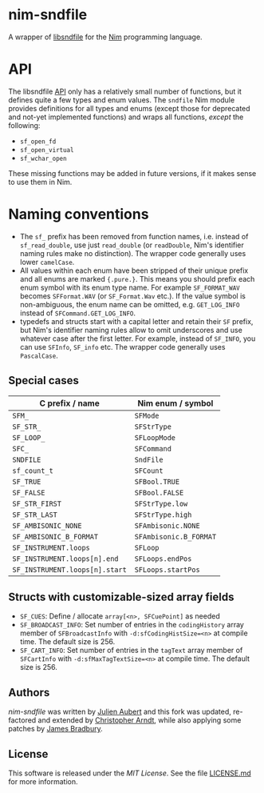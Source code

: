 nim-sndfile
===========

A wrapper of [libsndfile] for the [Nim] programming language.


# API

The libsndfile [API] only has a relatively small number of functions, but it
defines quite a few types and enum values. The `sndfile` Nim module provides
definitions for all types and enums (except those for deprecated and not-yet
implemented functions) and wraps all functions, *except* the following:

* `sf_open_fd`
* `sf_open_virtual`
* `sf_wchar_open`

These missing functions may be added in future versions, if it makes sense to
use them in Nim.


# Naming conventions

* The `sf_` prefix has been removed from function names, i.e. instead of
  `sf_read_double`, use just `read_double` (or `readDouble`, Nim's
  identifier naming rules make no distinction).
  The wrapper code generally uses lower `camelCase`.
* All values within each enum have been stripped of their unique prefix and
  all enums are marked `{.pure.}`. This means you should prefix each enum
  symbol with its enum type name. For example `SF_FORMAT_WAV` becomes
  `SFFormat.WAV` (or `SF_Format.Wav` etc.). If the value symbol is
  non-ambiguous, the enum name can be omitted, e.g. `GET_LOG_INFO` instead
  of `SFCommand.GET_LOG_INFO`.
* typedefs and structs start with a capital letter and retain their `SF`
  prefix, but Nim's identifier naming rules allow to omit underscores and use
  whatever case after the first letter. For example, instead of `SF_INFO`, you
  can use `SFInfo`, `SF_info` etc. The wrapper code generally uses
  `PascalCase`.


## Special cases

| C prefix / name                | Nim enum / symbol      |
| ------------------------------ | ---------------------- |
| `SFM_`                         | `SFMode`               |
| `SF_STR_`                      | `SFStrType`            |
| `SF_LOOP_`                     | `SFLoopMode`           |
| `SFC_`                         | `SFCommand`            |
| `SNDFILE`                      | `SndFile`              |
| `sf_count_t`                   | `SFCount`              |
| `SF_TRUE`                      | `SFBool.TRUE`          |
| `SF_FALSE`                     | `SFBool.FALSE`         |
| `SF_STR_FIRST`	               | `SFStrType.low`        |
| `SF_STR_LAST`	                 | `SFStrType.high`       |
| `SF_AMBISONIC_NONE`            | `SFAmbisonic.NONE`     |
| `SF_AMBISONIC_B_FORMAT`        | `SFAmbisonic.B_FORMAT` |
| `SF_INSTRUMENT.loops`          | `SFLoop`               |
| `SF_INSTRUMENT.loops[n].end`   | `SFLoops.endPos`       |
| `SF_INSTRUMENT.loops[n].start` | `SFLoops.startPos`     |


## Structs with customizable-sized array fields

* `SF_CUES`: Define / allocate `array[<n>, SFCuePoint]` as needed
* `SF_BROADCAST_INFO`:  Set number of entries in the `codingHistory` array
  member of `SFBroadcastInfo` with `-d:sfCodingHistSize=<n>` at compile time.
  The default size is 256.
* `SF_CART_INFO`:  Set number of entries in the `tagText` array member of
  `SFCartInfo` with `-d:sfMaxTagTextSize=<n>` at compile time. The default
  size is 256.


## Authors

*nim-sndfile* was written by [Julien Aubert](https://github.com/julienaubert)
and this fork was updated, re-factored and extended by
[Christopher Arndt](https://github.com/SpotlightKid), while also applying
some patches by [James Bradbury](https://github.com/jamesb93).


## License

This software is released under the *MIT License*. See the file
[LICENSE.md](./LICENSE.md) for more information.


[API]: https://libsndfile.github.io/libsndfile/api.html
[libsndfile]: https://libsndfile.github.io/libsndfile/
[Nim]: https://nim-lang.org/
